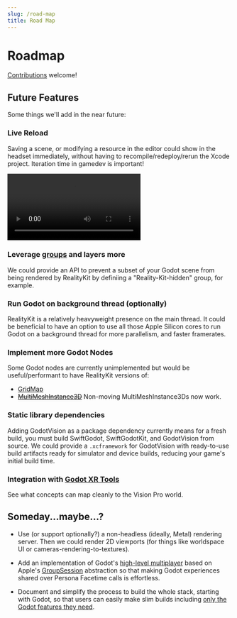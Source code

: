 ```yaml
---
slug: /road-map
title: Road Map
---
```


# Roadmap

[Contributions](https://github.com/kevinw/GodotVision) welcome!

## Future Features

Some things we'll add in the near future:

### Live Reload

Saving a scene, or modifying a resource in the editor could show in the headset immediately, without having to recompile/redeploy/rerun the Xcode project. Iteration time in gamedev is important!

<video controls>
    <source src="/img/live_reload.mp4"></source>
</video>

### Leverage [groups](https://docs.godotengine.org/en/stable/tutorials/scripting/groups.html) and layers more

We could provide an API to prevent a subset of your Godot scene from being rendered by RealityKit by definiing a "Reality-Kit-hidden" group, for example.

### Run Godot on background thread (optionally)

RealityKit is a relatively heavyweight presence on the main thread. It could be beneficial to have an option to use all those Apple Silicon cores to run Godot on a background thread for more parallelism, and faster framerates.

### Implement more Godot Nodes

Some Godot nodes are currently unimplemented but would be useful/performant to have RealityKit versions of:

- [GridMap](https://docs.godotengine.org/en/stable/tutorials/3d/using_gridmaps.html)
- ~~[MultiMeshInstance3D](https://docs.godotengine.org/en/stable/classes/class_multimeshinstance3d.html)~~ Non-moving MultiMeshInstance3Ds now work. 

### Static library dependencies

Adding GodotVision as a package dependency currently means for a fresh build, you must build SwiftGodot, SwiftGodotKit, and GodotVision from source. We could provide a `.xcframework` for GodotVision with ready-to-use build artifacts ready for simulator and device builds, reducing your game's initial build time.

### Integration with [Godot XR Tools](https://godotvr.github.io/godot-xr-tools/)

See what concepts can map cleanly to the Vision Pro world.

## Someday...maybe...?

* Use (or support optionally?) a non-headless (ideally, Metal) rendering server. Then we could render 2D viewports (for things like worldspace UI or cameras-rendering-to-textures).

* Add an implementation of Godot's [high-level multiplayer](https://docs.godotengine.org/en/stable/tutorials/networking/high_level_multiplayer.html) based on Apple's [GroupSession](https://developer.apple.com/documentation/groupactivities/groupsession) abstraction so that making Godot experiences shared over Persona Facetime calls is effortless.

* Document and simplify the process to build the whole stack, starting with Godot, so that users can easily make slim builds including [only the Godot features they need](https://docs.godotengine.org/en/stable/contributing/development/compiling/optimizing_for_size.html#disabling-unwanted-modules).